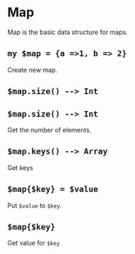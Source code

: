 # Map

Map is the basic data structure for maps.

## `my $map = {a =>1, b => 2}`

Create new map.

## `$map.size() --> Int`

## `$map.size() --> Int`

Get the number of elements.

## `$map.keys() --> Array`

Get keys

## `$map{$key} = $value`

Put `$value` to `$key`.

## `$map{$key}`

Get value for `$key`

